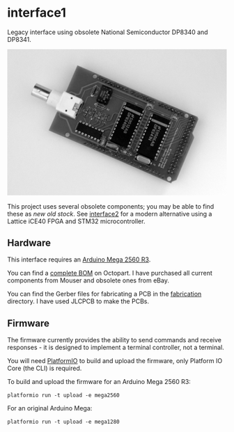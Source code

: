 # interface1

Legacy interface using obsolete National Semiconductor DP8340 and DP8341.

![interface1 assembled](.images/hero.jpg)

This project uses several obsolete components; you may be able to find these as _new old stock_. See [interface2](../interface2) for a modern alternative using a Lattice iCE40 FPGA and STM32 microcontroller.

## Hardware

This interface requires an [Arduino Mega 2560 R3](https://store.arduino.cc/usa/mega-2560-r3).

You can find a [complete BOM](https://octopart.com/bom-tool/SZ3rSPgD) on Octopart. I have purchased all current components from Mouser and obsolete ones from eBay.

You can find the Gerber files for fabricating a PCB in the [fabrication](hardware/fabrication) directory. I have used JLCPCB to make the PCBs.

## Firmware

The firmware currently provides the ability to send commands and receive responses - it is designed to implement a terminal controller, not a terminal.

You will need [PlatformIO](https://platformio.org/) to build and upload the firmware, only Platform IO Core (the CLI) is required.

To build and upload the firmware for an Arduino Mega 2560 R3:

```
platformio run -t upload -e mega2560
```

For an original Arduino Mega:

```
platformio run -t upload -e mega1280
```
